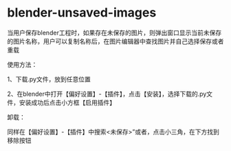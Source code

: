 # blender-unsaved-images
当用户保存blender工程时，如果存在未保存的图片，则弹出窗口显示当前未保存的图片名称，用户可以复制名称后，在图片编辑器中查找图片并自己选择保存或者重载

使用方法：

1、下载.py文件，放到任意位置 

2、在blender中打开【偏好设置】-【插件】，点击【安装】，选择下载的.py文件，安装成功后点击小方框【启用插件】

卸载：

同样在【偏好设置】-【插件】中搜索<未保存>”或者<unsaved>，点击小三角，在下方找到移除按钮
